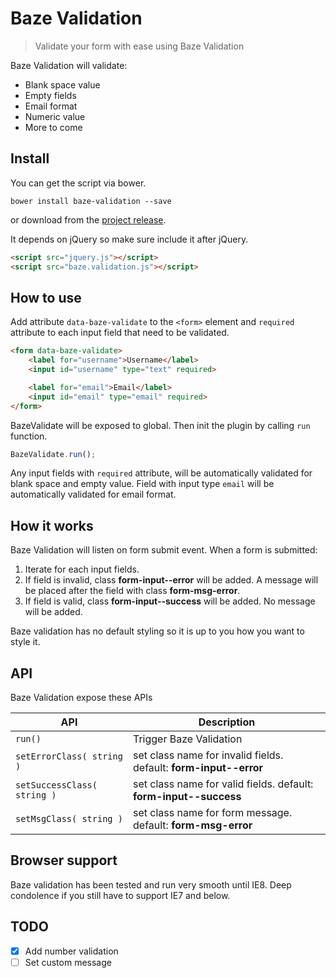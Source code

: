 # Baze Validation


> Validate your form with ease using Baze Validation

Baze Validation will validate:
* Blank space value
* Empty fields
* Email format
* Numeric value
* More to come

## Install

You can get the script via bower.
```
bower install baze-validation --save
```
or download from the [project release](https://github.com/ImBobby/Baze-Validation/releases).

It depends on jQuery so make sure include it after jQuery.

```HTML
<script src="jquery.js"></script>
<script src="baze.validation.js"></script>
```

## How to use

Add attribute `data-baze-validate` to the `<form>` element and `required` attribute to each input field that need to be validated.

```HTML
<form data-baze-validate>
    <label for="username">Username</label>
    <input id="username" type="text" required>

    <label for="email">Email</label>
    <input id="email" type="email" required>
</form>
```

BazeValidate will be exposed to global. Then init the plugin by calling `run` function.

```Javascript
BazeValidate.run();
```

Any input fields with `required` attribute, will be automatically validated for blank space and empty value. Field with input type `email` will be automatically validated for email format.

## How it works

Baze Validation will listen on form submit event. When a form is submitted:

1. Iterate for each input fields.
2. If field is invalid, class **form-input--error** will be added. A message will be placed after the field with class **form-msg-error**.
3. If field is valid, class **form-input--success** will be added. No message will be added.

Baze validation has no default styling so it is up to you how you want to style it.

## API

Baze Validation expose these APIs

| API   | Description  |
|---|---|
| `run()`  | Trigger Baze Validation  |
| `setErrorClass( string )`  | set class name for invalid fields. default: **form-input--error**   |
| `setSuccessClass( string )`  | set class name for valid fields. default: **form-input--success**   |
| `setMsgClass( string )`  | set class name for form message. default: **form-msg-error**   |


## Browser support

Baze validation has been tested and run very smooth until IE8. Deep condolence if you still have to support IE7 and below.  

## TODO

- [X] Add number validation
- [ ] Set custom message
